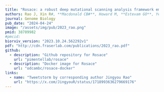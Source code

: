 ```yaml
---
title: "Rosace: a robust deep mutational scanning analysis framework employing position and mean-variance shrinkage"
authors: Rao J, Xin R#, **Macdonald CB#**, Howard M, **Estevam GO**, Yee SW, Wang M, **Fraser JS**, Coyote-Maestas W, Pimentel H (#Equal contributions)
journal: Genome Biology
pub_date: "2024-04-24"
image: "/assets/img/pub/2023_rao.png"
pmid: 38789982
#pmcid:
biorxiv_version: "2023.10.24.562292v1"
pdf: "http://cdn.fraserlab.com/publications/2023_rao.pdf"
github:
  - description: "Github repository for Rosace"
    url: "pimentellab/rosace"
  - description: "Docker image for Rosace"
    url: "odcambc/rosace-docker"
links:
  - name: "Tweetstorm by corresponding author Jingyou Rao"
    url: "https://x.com/JingyouR/status/1718993636279669176"
---
```

